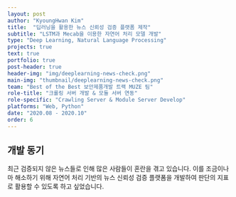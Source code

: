 ```yaml
---
layout: post
author: "KyoungHwan Kim"
title:  "딥러닝을 활용한 뉴스 신뢰성 검증 플랫폼 제작"
subtitle: "LSTM과 Mecab을 이용한 자연어 처리 모델 개발"
type: "Deep Learning, Natural Language Processing"
projects: true
text: true
portfolio: true
post-header: true
header-img: "img/deeplearning-news-check.png"
main-img: "thumbnail/deeplearning-news-check.png"
team: "Best of the Best 보안제품개발 트랙 MUZE 팀"
role-title: "크롤링 서버 개발 & 모듈 서버 연동"
role-specific: "Crawling Server & Module Server Develop"
platforms: "Web, Python"
date: "2020.08 - 2020.10"
order: 6
---
```


## 개발 동기

최근 검증되지 않은 뉴스들로 인해 많은 사람들이 혼란을 겪고 있습니다. 이를 조금이나마 해소하기 위해 자연어 처리 기반의 뉴스 신뢰성 검증 플랫폼을 개발하여 판단의 지표로 활용할 수 있도록 하고 싶었습니다.

